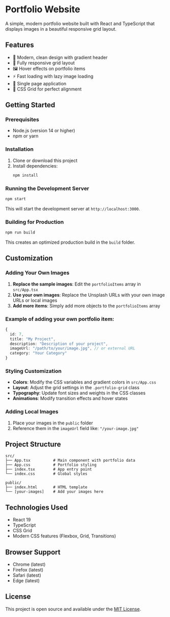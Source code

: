 # Portfolio Website

A simple, modern portfolio website built with React and TypeScript that displays images in a beautiful responsive grid layout.

## Features

- 🎨 Modern, clean design with gradient header
- 📱 Fully responsive grid layout
- 🖼️ Hover effects on portfolio items
- ⚡ Fast loading with lazy image loading
- 🎯 Single page application
- 📐 CSS Grid for perfect alignment

## Getting Started

### Prerequisites

- Node.js (version 14 or higher)
- npm or yarn

### Installation

1. Clone or download this project
2. Install dependencies:
   ```bash
   npm install
   ```

### Running the Development Server

```bash
npm start
```

This will start the development server at `http://localhost:3000`.

### Building for Production

```bash
npm run build
```

This creates an optimized production build in the `build` folder.

## Customization

### Adding Your Own Images

1. **Replace the sample images**: Edit the `portfolioItems` array in `src/App.tsx`
2. **Use your own images**: Replace the Unsplash URLs with your own image URLs or local images
3. **Add more items**: Simply add more objects to the `portfolioItems` array

### Example of adding your own portfolio item:

```typescript
{
  id: 7,
  title: "My Project",
  description: "Description of your project",
  imageUrl: "/path/to/your/image.jpg", // or external URL
  category: "Your Category"
}
```

### Styling Customization

- **Colors**: Modify the CSS variables and gradient colors in `src/App.css`
- **Layout**: Adjust the grid settings in the `.portfolio-grid` class
- **Typography**: Update font sizes and weights in the CSS classes
- **Animations**: Modify transition effects and hover states

### Adding Local Images

1. Place your images in the `public` folder
2. Reference them in the `imageUrl` field like: `"/your-image.jpg"`

## Project Structure

```
src/
├── App.tsx          # Main component with portfolio data
├── App.css          # Portfolio styling
├── index.tsx        # App entry point
└── index.css        # Global styles

public/
├── index.html       # HTML template
└── [your-images]    # Add your images here
```

## Technologies Used

- React 19
- TypeScript
- CSS Grid
- Modern CSS features (Flexbox, Grid, Transitions)

## Browser Support

- Chrome (latest)
- Firefox (latest)
- Safari (latest)
- Edge (latest)

## License

This project is open source and available under the [MIT License](LICENSE).
